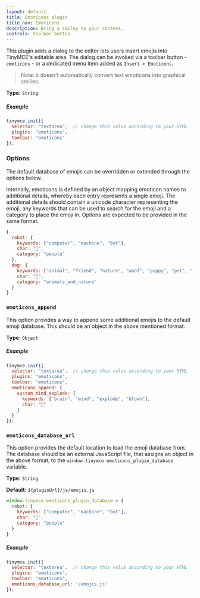 ```yaml
---
layout: default
title: Emoticons plugin
title_nav: Emoticons
description: Bring a smiley to your content.
controls: toolbar button
---
```


This plugin adds a dialog to the editor lets users insert emojis into TinyMCE's editable area. The dialog can be invoked via a toolbar button - `emoticons` - or a dedicated menu item added as `Insert > Emoticons`.

> Note: it doesn't automatically convert text emoticons into graphical smilies.

**Type:** `String`

##### Example

```js
tinymce.init({
  selector: "textarea",  // change this value according to your HTML
  plugins: "emoticons",
  toolbar: "emoticons"
});
```

### Options

The default database of emojis can be overridden or extended through the options below.

Internally, emoticons is defined by an object mapping emoticon names to additional details, whereby each entry represents a single emoji. The additional details should contain a unicode character representing the emoji, any keywords that can be used to search for the emoji and a category to place the emoji in. Options are expected to be provided in the same format.

```js
{
  robot: {
    keywords: ["computer", "machine", "bot"],
    char: "🤖",
    category: "people"
  },
  dog: {
    keywords: ["animal", "friend", "nature", "woof", "puppy", "pet", "faithful"],
    char: "🐶",
    category: "animals_and_nature"
  }
}
```

### `emoticons_append`

This option provides a way to append some additional emojis to the default emoji database. This should be an object in the above mentioned format.

**Type:** `Object`

##### Example

```js
tinymce.init({
  selector: "textarea",  // change this value according to your HTML
  plugins: "emoticons",
  toolbar: "emoticons",
  emoticons_append: {
    custom_mind_explode: {
      keywords: ["brain", "mind", "explode", "blown"],
      char: "🤯"
    }
  }
});
```

### `emoticons_database_url`

This option provides the default location to load the emoji database from. The database should be an external JavaScript file, that assigns an object in the above format, to the `window.tinymce.emoticons_plugin_database` variable.

**Type:** `String`

**Default:** `${pluginUrl}/js/emojis.js`

```js
window.tinymce.emoticons_plugin_database = {
  robot: {
    keywords: ["computer", "machine", "bot"],
    char: "🤖",
    category: "people"
  }
}
```

##### Example

```js
tinymce.init({
  selector: "textarea",  // change this value according to your HTML
  plugins: "emoticons",
  toolbar: "emoticons",
  emoticons_database_url: '/emojis.js'
});
```
